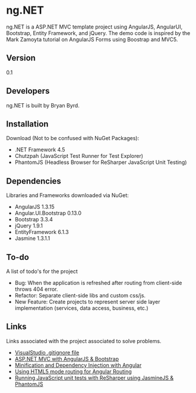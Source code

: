 ng.NET
=========
ng.NET is a ASP.NET MVC template project using AngularJS, AngularUI, Bootstrap, Entity Framework, and jQuery. The demo code is inspired by the Mark Zamoyta tutorial on AngularJS Forms using Boostrap and MVC5.

Version
----
0.1

Developers
-----------
ng.NET is built by Bryan Byrd.

Installation
--------------
Download (Not to be confused with NuGet Packages):

* .NET Framework 4.5
* Chutzpah (JavaScript Test Runner for Test Explorer)
* PhantomJS (Headless Browser for ReSharper JavaScript Unit Testing)

Dependencies
----
Libraries and Frameworks downloaded via NuGet: 

* AngularJS 1.3.15
* Angular.UI.Bootstrap 0.13.0
* Bootstrap 3.3.4
* jQuery 1.9.1
* EntityFramework 6.1.3
* Jasmine 1.3.1.1

To-do
------
A list of todo's for the project

* Bug: When the application is refreshed after routing from client-side throws 404 error.
* Refactor: Separate client-side libs and custom css/js.
* New Feature: Create projects to represent server side layer implementation (services, data access, business, etc.)
 
Links
----
Links associated with the project associated to solve problems.

* [VisualStudio .gitignore file](https://github.com/github/gitignore/blob/master/VisualStudio.gitignore)
* [ASP.NET MVC with AngularJS & Bootstrap](http://www.pluralsight.com/courses/angularjs-forms-bootstrap-mvc5)
* [Minification and Dependency Injection with Angular](https://docs.angularjs.org/tutorial/step_05)
* [Using HTML5 mode routing for Angular Routing](https://docs.angularjs.org/error/$location/nobase)
* [Running JavaScript unit tests with ReSharper using JasmineJS & PhantomJS](https://blogs.endjin.com/2014/09/unit-testing-angularjs-with-visual-studio-resharper-and-teamcity/)